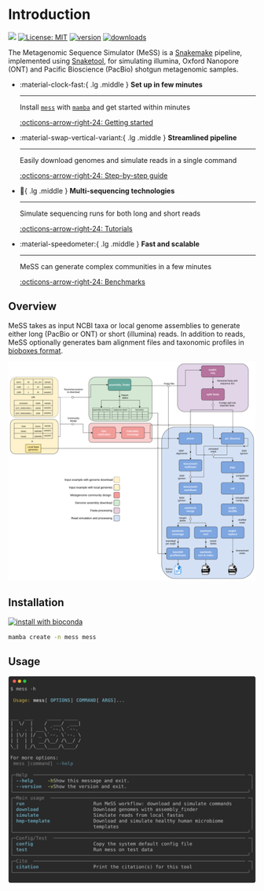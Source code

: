 # Introduction

[![](https://img.shields.io/static/v1?label=CLI&message=Snaketool&color=blueviolet)](https://github.com/beardymcjohnface/Snaketool)
[![License: MIT](https://img.shields.io/badge/License-MIT-yellow.svg)](https://opensource.org/licenses/MIT)
[![version](https://img.shields.io/conda/v/bioconda/mess?label=version&color=blue)](http://bioconda.github.io/recipes/mess/README.html)
[![downloads](https://img.shields.io/conda/dn/bioconda/mess.svg)](https://anaconda.org/bioconda/mess)

The Metagenomic Sequence Simulator (MeSS) is a [Snakemake](https://github.com/snakemake/snakemake) pipeline, implemented using [Snaketool](https://github.com/beardymcjohnface/Snaketool), for simulating illumina, Oxford Nanopore (ONT) and Pacific Bioscience (PacBio) shotgun metagenomic samples.

<div class="grid cards" markdown>

-   :material-clock-fast:{ .lg .middle } __Set up in few minutes__

    ---

    Install [`mess`](https://github.com/metagenlab/MeSS) with [`mamba`](https://github.com/mamba-org/mamba) and get started within minutes

    [:octicons-arrow-right-24: Getting started](getting_started/index.md)

-   :material-swap-vertical-variant:{ .lg .middle } __Streamlined pipeline__

    ---

    Easily download genomes and simulate reads in a single command
    
    [:octicons-arrow-right-24: Step-by-step guide](guide/index.md)

-   :dna:{ .lg .middle } __Multi-sequencing technologies__

    ---

    Simulate sequencing runs for both long and short reads

    [:octicons-arrow-right-24: Tutorials](tutorials/seqtech/index.md)

-   :material-speedometer:{ .lg .middle } __Fast and scalable__

    ---

    MeSS can generate complex communities in a few minutes

    [:octicons-arrow-right-24: Benchmarks](benchmarks/index.md)



</div>

## Overview

MeSS takes as input NCBI taxa or local genome assemblies to generate either long (PacBio or ONT) or short (illumina) reads. In addition to reads, MeSS optionally generates bam alignment files and taxonomic profiles in [bioboxes format](https://github.com/bioboxes/rfc).

![overview](images/workflow.svg)

## Installation

[![install with bioconda](https://img.shields.io/badge/install%20with-bioconda-brightgreen.svg?style=flat)](http://bioconda.github.io/recipes/mess/README.html)

```sh
mamba create -n mess mess
```

## Usage

![`mess -h`](images/mess-help.svg)
